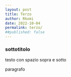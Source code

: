 ```yaml
---
layout: post
title: Terzo
author: Rkomi
date: 2022-10-04
permalink: terzo/
##published: false
---
```

<h3> sottotitolo</h3>
testo con spazio sopra e sotto

<p>paragrafo</p>
